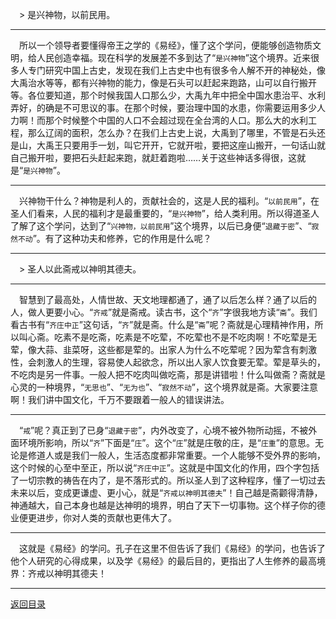 &emsp;> 是兴神物，以前民用。
___
&emsp;所以一个领导者要懂得帝王之学的《易经》，懂了这个学问，便能够创造物质文明，给人民创造幸福。现在科学的发展差不多到达了“``是兴神物``”这个境界。近来很多人专门研究中国上古史，发现在我们上古史中也有很多令人解不开的神秘处，像大禹治水等等，都有兴神物的能力，像是石头可以赶起来跑路，山可以自行搬开等。各位要知道，那个时候我国人口那么少，大禹九年中把全中国水患治平、水利弄好，的确是不可思议的事。在那个时候，要治理中国的水患，你需要运用多少人力啊！而那个时候整个中国的人口不会超过现在全台湾的人口。那么大的水利工程，那么辽阔的面积，怎么办？在我们上古史上说，大禹到了哪里，不管是石头还是山，大禹王只要用手一划，叫它开开，它就开啦，要把这座山搬开，一句话山就自己搬开啦，要把石头赶起来跑，就赶着跑啦……关于这些神话多得很，这就是“``是兴神物``”。
___
&emsp;兴神物干什么？神物是利人的，贡献社会的，这是人民的福利。“``以前民用``”，在圣人们看来，人民的福利才是最重要的，“``是兴神物``”，给人类利用。所以得道圣人了解了这个学问，达到了“``兴神物，以前民用``”这个境界，以后已身便“``退藏于密``”、“``寂然不动``”。有了这种功夫和修养，它的作用是什么呢？
___
&emsp;> 圣人以此斋戒以神明其德夫。
___
&emsp;智慧到了最高处，人情世故、天文地理都通了，通了以后怎么样？通了以后的人，做人更要小心。“``齐戒``”就是斋戒。读古书，这个“``齐``”字很我地方读“``斋``”。我们看古书有“``齐庄中正``”这句话，“``齐``”就是斋。什么是“``斋``”呢？斋就是心理精神作用，所以叫心斋。吃素不是吃斋，吃素是不吃荤，不吃荤也不是不吃肉啊！不吃荤是无荤，像大蒜、韭菜呀，这些都是荤的。出家人为什么不吃荤呢？因为荤含有刺激性，会刺激人的生理，容易使人起欲念，所以出人家人饮食要无荤。荤是草头的，不吃肉是另一件事。一般人把不吃肉叫做吃斋，那是讲错啦！什么叫做斋？斋就是心灵的一种境界，“``无思也``”、“``无为也``”、“``寂然不动``”，这个境界就是斋。大家要注意啊！我们讲中国文化，千万不要跟着一般人的错误讲法。
___
&emsp;“``戒``”呢？真正到了已身“``退藏于密``”，内外改变了，心境不被外物所动摇，不被外面环境所影响，所以“``齐``”下面是“``庄``”。这个“``庄``”就是庄敬的庄，是“``庄重``”的意思。无论是修道人或是我们一般人，生活态度都非常重要。一个人能够不受外界的影响，这个时候的心至中至正，所以说“``齐庄中正``”。这就是中国文化的作用，四个字包括了一切宗教的祷告在内了，是不落形式的。所以圣人到了这种程序，懂了一切过去未来以后，变成更谦虚、更小心，就是“``齐戒以神明其德夫``”！自己越是斋颧得清静，神通越大，自己本身也越是达神明的境界，明白了天下一切事物。这个样子你的德业便更进步，你对人类的贡献也更伟大了。
___
&emsp;这就是《易经》的学问。孔子在这里不但告诉了我们《易经》的学问，也告诉了他个人研究的心得成果，以及学《易经》的最后目的，更指出了人生修养的最高境界：齐戒以神明其德夫！
___
[返回目录](../../master/README.md#目录)
